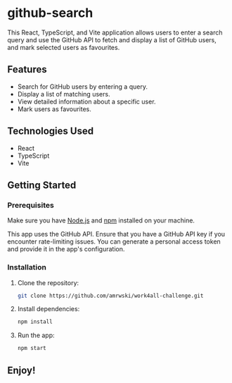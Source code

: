 # github-search

This React, TypeScript, and Vite application allows users to enter a search query and use the GitHub API to fetch and display a list of GitHub users, and mark selected users as favourites.

## Features

- Search for GitHub users by entering a query.
- Display a list of matching users.
- View detailed information about a specific user.
- Mark users as favourites.

## Technologies Used

- React
- TypeScript
- Vite

## Getting Started

### Prerequisites

Make sure you have [Node.js](https://nodejs.org/) and [npm](https://www.npmjs.com/) installed on your machine.

This app uses the GitHub API. Ensure that you have a GitHub API key if you encounter rate-limiting issues. You can generate a personal access token and provide it in the app's configuration.

### Installation

1. Clone the repository:

   ```bash
   git clone https://github.com/amrwski/work4all-challenge.git

2. Install dependencies:

   ```bash
   npm install

3. Run the app:

   ```bash
   npm start

## Enjoy!
